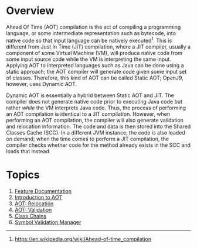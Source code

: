 <!--
Copyright (c) 2020, 2020 IBM Corp. and others

This program and the accompanying materials are made available under
the terms of the Eclipse Public License 2.0 which accompanies this
distribution and is available at https://www.eclipse.org/legal/epl-2.0/
or the Apache License, Version 2.0 which accompanies this distribution and
is available at https://www.apache.org/licenses/LICENSE-2.0.

This Source Code may also be made available under the following
Secondary Licenses when the conditions for such availability set
forth in the Eclipse Public License, v. 2.0 are satisfied: GNU
General Public License, version 2 with the GNU Classpath
Exception [1] and GNU General Public License, version 2 with the
OpenJDK Assembly Exception [2].

[1] https://www.gnu.org/software/classpath/license.html
[2] http://openjdk.java.net/legal/assembly-exception.html

SPDX-License-Identifier: EPL-2.0 OR Apache-2.0 OR GPL-2.0 WITH Classpath-exception-2.0 OR LicenseRef-GPL-2.0 WITH Assembly-exception
-->

# Overview

Ahead Of Time (AOT) compilation is the act of compiling a 
programming language, or some intermediate representation such as 
bytecode, into native code so that input language can be natively
executed<sup>1</sup>. This is different from Just In Time (JIT) 
compilation, where a JIT compiler, usually a component of some 
Virtual Machine (VM), will produce native code from some input source 
code while the VM is interpreting the same input. Applying AOT to 
interpreted languages such as Java can be done using a static approach; 
the AOT compiler will generate code given some input set of classes. 
Therefore, this kind of AOT can be called Static AOT; OpenJ9, however, 
uses Dynamic AOT.

Dynamic AOT is essentially a hybrid between Static AOT and JIT. The 
compiler does not generate native code prior to executing Java code but 
rather _while_ the VM interprets Java code. Thus, the process of 
performing an AOT compilation is identical to a JIT compilation. 
However, when performing an AOT compilation, the compiler will also 
generate validation and relocation information. The code and data is 
then stored into the Shared Classes Cache (SCC). In a different JVM
instance, the code is also loaded on demand; when the time comes to
perform a JIT compilation, the compiler checks whether code for the 
method already exists in the SCC and loads that instead.

# Topics

1. [Feature Documentation](https://www.eclipse.org/openj9/docs/aot/)
2. [Introduction to AOT](https://blog.openj9.org/2018/10/10/intro-to-ahead-of-time-compilation/)
3. [AOT: Relocation](https://blog.openj9.org/2018/10/26/ahead-of-time-compilation-relocation/)
4. [AOT: Validation](https://blog.openj9.org/2018/11/08/ahead-of-time-compilation-validation/)
5. [Class Chains](https://github.com/eclipse/openj9/blob/master/doc/compiler/aot/ClassChains.md)
6. [Symbol Validation Manager](https://github.com/eclipse/openj9/blob/master/doc/compiler/aot/SymbolValidationManager.md)


<hr/>

1. https://en.wikipedia.org/wiki/Ahead-of-time_compilation 
